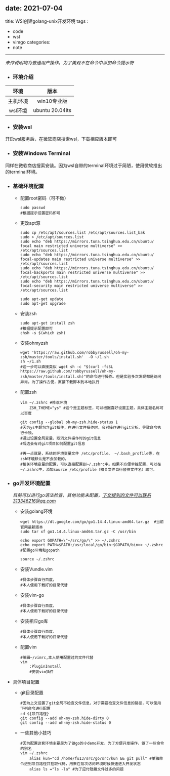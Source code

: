 
date: 2021-07-04
---
title: WSl创建golang-unix开发环境 
tags :
 - code
 - wsl
 - vimgo
categories:
 - note 
---


*未作说明均为普通用户操作。为了美观不在命令中添加命令提示符*

* ### 环境介绍

|环境|版本|
|:-:|:-:|
|主机环境|win10专业版|
|wsl环境|ubuntu 20.04lts|



* ### 安装wsl 

开启wsl服务后，在微软商店搜索wsl，下载相应版本即可


<!--more-->

* ### 安装Windows Terminal

同样在微软商店搜索安装。因为wsl自带的terminal环境过于简陋，使用微软推出的terminal环境。



* ### 基础环境配置

  * 配置root密码（可不做）

    ```shell
    sudo passwd 
    #根据提示设置密码即可
    ```

  * 更改apt源

    ``` shell
    sudo cp /etc/apt/sources.list /etc/apt/sources.list_bak
    sudo > /etc/apt/sources.list
    sudo echo "deb https://mirrors.tuna.tsinghua.edu.cn/ubuntu/ focal main restricted universe multiverse" >> /etc/apt/sources.list
    sudo echo "deb https://mirrors.tuna.tsinghua.edu.cn/ubuntu/ focal-updates main restricted universe multiverse" >> /etc/apt/sources.list
    sudo echo "deb https://mirrors.tuna.tsinghua.edu.cn/ubuntu/ focal-backports main restricted universe multiverse" >> /etc/apt/sources.list
    sudo echo "deb https://mirrors.tuna.tsinghua.edu.cn/ubuntu/ focal-security main restricted universe multiverse" >> /etc/apt/sources.list
    
    sudo apt-get update
    sudo apt-get upgrade
    ```

  * 安装zsh

    ```shell
    sudo apt-get install zsh
    #根据提示配置即可
    chsh -s $(which zsh)
    ```

  * 安装ohmyzsh

    ```shell
    wget 'https://raw.github.com/robbyrussell/oh-my-zsh/master/tools/install.sh'  -O ~/1.sh
    sh ~/1.sh
    #这一步可以直接类似 wget sh -c "$(curl -fsSL https://raw.github.com/robbyrussell/oh-my-zsh/master/tools/install.sh)"的命令进行操作。但是实验多次发现都是访问异常。为了操作方便，直接下载脚本到本地执行
    ```

    

  * 配置zsh

    ```shell
    vim ~/.zshrc #修改环境
    	ZSH_THEME="ys" #这个是主题标签，可以根据喜好设置主题，具体主题名称可以百度
    	
    git config --global oh-my-zsh.hide-status 1 
    #因为ys主题包含git插件，在进行文件操作时，会对操作进行git分析。导致命令执行卡顿。
    #通过设置全局变量，取消文件操作时的git信息
    #后边会有对git项目如何配置git信息
    
    #再一点就是，系统的环境变量文件 /etc/profile、 ~/.bash_profile等，在zsh环境默认是不会加载的。
    #相关环境变量的配置，可以直接配置到~/.zshrc中。如果不方便单独配置，可以在~/.zshrc中，添加source /etc/profile（相关文件自行替换文件名）即可。
    ```





* ### go开发环境配置

  *目前可以进行go语法检查，其他功能未配置，下文提到的文件可以联系313346216@qq.com*

  * 安装golang环境

    ```shell
    wget https://dl.google.com/go/go1.14.4.linux-amd64.tar.gz  #当前官网最新版本
    sudo tar xf go1.14.4.linux-amd64.tar.gz -C /usr/bin
    
    echo export GOPATH=\"~/src/go/\" >> ~/.zshrc
    echo export PATH=$PATH:/usr/local/go/bin:$GOPATH/bin>> ~/.zshrc
    #配置go环境和gopath
    
    source ~/.zshrc
    ```

  * 安装Vundle.vim

    ```shell
    #具体步骤自行百度。
    #本人使用下载好的目录代替
    ```

  * 安装vim-go

    ```shell
    #具体步骤自行百度。
    #本人使用下载好的目录代替
    ```

  * 安装相应go库

    ```shell
    #具体步骤自行百度。
    #本人使用下载好的目录代替
    ```

  * 配置vim

    ```shell
    #编辑~/vimrc,本人使用配置过的文件代替
    vim
    	:PluginInstall
    	#安装vim插件
    ```

    

* 具体项目配置

  * git目录配置

    ```shell
    #因为上文设置了git全局不检查文件信息，对于需要检查文件信息的路径，可以使用下列命令进行配置
    cd ${项目路径}
    git config --add oh-my-zsh.hide-dirty 0
    git config --add oh-my-zsh.hide-status 0
    ```

    

  * 一些其他小技巧

    ```shell
    #因为配置这套环境主要是为了做go的小demo开发，为了方便开发操作，做了一些命令的别名
    vim ~/.zshrc
    	alias kun="cd /home/fu13/src/go/src/kun && git pull" #单独命令进到项目路径并拉取代码，用来在每次访问环境时候快速进入开发状态
    	alias ls ="ls -la" #为了应付隐藏文件过多的问题
    ```


